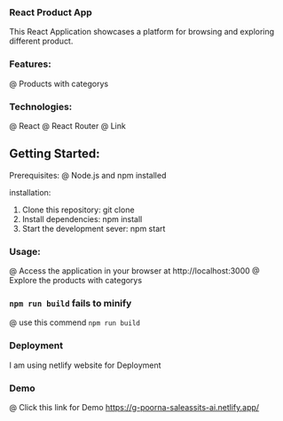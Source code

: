 ### React Product App

This React Application showcases a platform for browsing and exploring different product.

### Features:

@ Products with categorys

### Technologies:

@ React
@ React Router
@ Link

## Getting Started:

Prerequisites:
@ Node.js and npm installed

installation:

1. Clone this repository: git clone
2. Install dependencies: npm install
3. Start the development sever: npm start

### Usage:

@ Access the application in your browser at http://localhost:3000
@ Explore the products with categorys

### `npm run build` fails to minify

@ use this commend `npm run build`

### Deployment

I am using netlify website for Deployment

### Demo

@ Click this link for Demo https://g-poorna-saleassits-ai.netlify.app/
